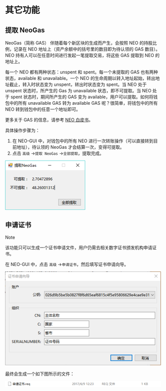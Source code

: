 # 其它功能

## 提取 NeoGas

NeoGas（简称 GAS） 伴随着每个新区块的生成而产生，会按照 NEO 的持股比例，记录在 NEO 地址上（资产余额中的括号里的数目即为待认领的 GAS 数目）。NEO 持有人可以在任意时间进行发起一笔提取交易，将这些 GAS 提取到 NEO 的地址上。

每一个 NEO 都有两种状态：unspent 和 spent。每一个未提取的 GAS 也有两种状态，available 和 unavailable。一个 NEO 的生命周期以转入地址起始，转出地址截止，转入时状态变为 unspent，转出时状态变为 spent。当 NEO 处于 unspent 状态时，所产生的 Gas 为 unavailable 状态，即不可提取。当 NEO 处于 spent 状态时，期间所产生的 GAS 变为 available，用户可以提取。如何将钱包中的所有 unavailable GAS 转为 available GAS 呢？很简单，将钱包中的所有 NEO 转到钱包中的任意一个地址即可。

更多关于 GAS 的信息，请参考 [NEO 白皮书](../../index.html#neo-的管理模式)。

具体操作步骤为：

1. 在 NEO-GUI 中，对钱包中的所有 NEO 进行一次转账操作（可以直接转到目前地址），待认领的 NeoGas 才会结算一次，变得可提取。
2. 点击 `高级` ->`提取 NeoGas` ->`全部提取`，提取完成。

![](../assets/gui_37.png)

## 申请证书

> [!Note]
>
> 该功能只可以生成一个证书申请文件，用户仍需去相关数字证书颁发机构申请证书。

在 NEO-GUI 中，点击 `高级` ->`申请证书`，然后填写证书申请向导。

![](../assets/gui_39.png)

最终会生成一个如下图所示的文件：

![](../assets/y.png)